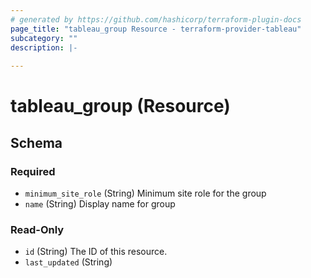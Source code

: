 ```yaml
---
# generated by https://github.com/hashicorp/terraform-plugin-docs
page_title: "tableau_group Resource - terraform-provider-tableau"
subcategory: ""
description: |-
  
---
```


# tableau_group (Resource)





<!-- schema generated by tfplugindocs -->
## Schema

### Required

- `minimum_site_role` (String) Minimum site role for the group
- `name` (String) Display name for group

### Read-Only

- `id` (String) The ID of this resource.
- `last_updated` (String)
